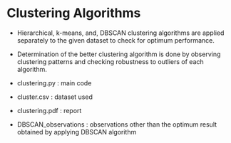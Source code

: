 # Clustering Algorithms

- Hierarchical, k-means, and, DBSCAN clustering algorithms are applied separately to the given dataset to check for optimum performance.
- Determination of the better clustering algorithm is done by observing clustering patterns and checking robustness to outliers of each algorithm.  

- clustering.py : main code
- cluster.csv : dataset used
- clustering.pdf : report
- DBSCAN_observations : observations other than the optimum result obtained by applying DBSCAN algorithm

